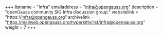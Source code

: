 +++
listname = "Infra"
emailaddress = "infra@opengauss.org"
description = "openGauss community SIG Infra discussion group."
websitelink = "https://infra@opengauss.org"
archivelink = "https://mailweb.opengauss.org/hyperkitty/list/infra@opengauss.org"
weight =  7
+++